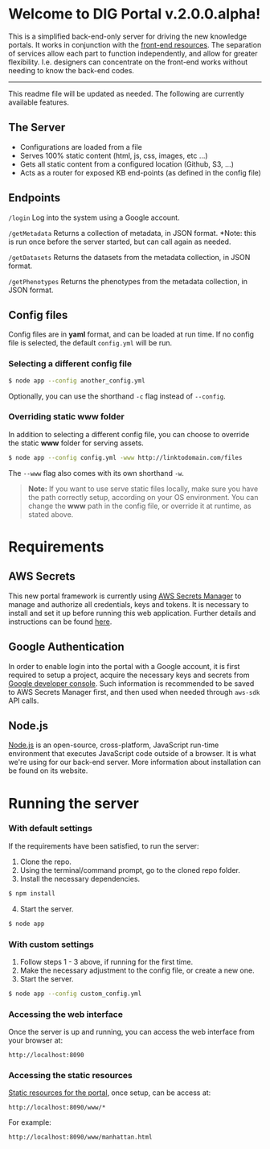 # Welcome to DIG Portal v.2.0.0.alpha!

This is a simplified back-end-only server for driving the new knowledge portals. It works in conjunction with the [front-end resources](https://github.com/broadinstitute/dig-dug-static-resources). The separation of services allow each part to function independently, and allow for greater flexibility. I.e. designers can concentrate on the front-end works without needing to know the back-end codes.

---

This readme file will be updated as needed. The following are currently available features.

## The Server

- Configurations are loaded from a file
- Serves 100% static content (html, js, css, images, etc ...)
- Gets all static content from a configured location (Github, S3, ...)
- Acts as a router for exposed KB end-points (as defined in the config file)

## Endpoints

`/login`
Log into the system using a Google account.

`/getMetadata`
Returns a collection of metadata, in JSON format. \*Note: this is run once before the server started, but can call again as needed.

`/getDatasets`
Returns the datasets from the metadata collection, in JSON format.

`/getPhenotypes`
Returns the phenotypes from the metadata collection, in JSON format.

## Config files

Config files are in **yaml** format, and can be loaded at run time. If no config file is selected, the default `config.yml` will be run.

### Selecting a different config file

``` sh
$ node app --config another_config.yml
```

Optionally, you can use the shorthand `-c` flag instead of `--config`.

### Overriding static www folder

In addition to selecting a different config file, you can choose to override the static **www** folder for serving assets.

``` sh
$ node app --config config.yml -www http://linktodomain.com/files
```

The `--www` flag also comes with its own shorthand `-w`.

> **Note:** If you want to use serve static files locally, make sure you have the path correctly setup, according on your OS environment. You can change the **www** path in the config file, or override it at runtime, as stated above.

# Requirements

## AWS Secrets

This new portal framework is currently using [AWS Secrets Manager](https://aws.amazon.com/secrets-manager/) to manage and authorize all credentials, keys and tokens. It is necessary to install and set it up before running this web application. Further details and instructions can be found [here](https://github.com/broadinstitute/dig-secrets).

## Google Authentication

In order to enable login into the portal with a Google account, it is first required to setup a project, acquire the necessary keys and secrets from [Google developer console](https://developers.google.com/identity/sign-in/web/sign-in). Such information is recommended to be saved to AWS Secrets Manager first, and then used when needed through `aws-sdk` API calls.

## Node.js

[Node.js](https://nodejs.org/) is an open-source, cross-platform, JavaScript run-time environment that executes JavaScript code outside of a browser. It is what we're using for our back-end server. More information about installation can be found on its website.

# Running the server

### With default settings

If the requirements have been satisfied, to run the server:

1. Clone the repo.
2. Using the terminal/command prompt, go to the cloned repo folder.
3. Install the necessary dependencies.

``` sh
$ npm install
```

4. Start the server.

``` sh
$ node app
```

### With custom settings

1. Follow steps 1 - 3 above, if running for the first time.
2. Make the necessary adjustment to the config file, or create a new one.
3. Start the server.

``` sh
$ node app --config custom_config.yml
```

### Accessing the web interface

Once the server is up and running, you can access the web interface from your browser at:

`http://localhost:8090`

### Accessing the static resources

[Static resources for the portal](https://github.com/broadinstitute/dig-dug-static-resources), once setup, can be access at:

`http://localhost:8090/www/*`

For example:

`http://localhost:8090/www/manhattan.html`
